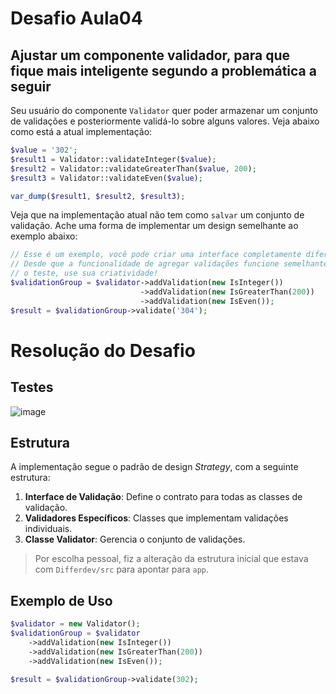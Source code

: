 # Desafio Aula04

## Ajustar um componente validador, para que fique mais inteligente segundo a problemática a seguir

Seu usuário do componente `Validator` quer poder armazenar um conjunto de validações e posteriormente validá-lo
sobre alguns valores. Veja abaixo como está a atual implementação:

```php
$value = '302';
$result1 = Validator::validateInteger($value);
$result2 = Validator::validateGreaterThan($value, 200);
$result3 = Validator::validateEven($value);

var_dump($result1, $result2, $result3);
```

Veja que na implementação atual não tem como `salvar` um conjunto de validação.
Ache uma forma de implementar um design semelhante ao exemplo abaixo:

```php
// Esse é um exemplo, você pode criar uma interface completamente diferente!
// Desde que a funcionalidade de agregar validações funcione semelhante com
// o teste, use sua criatividade!
$validationGroup = $validator->addValidation(new IsInteger())
                             ->addValidation(new IsGreaterThan(200))
                             ->addValidation(new IsEven());
$result = $validationGroup->validate('304');
```

# Resolução do Desafio

## Testes

![image](https://github.com/user-attachments/assets/8fcd4b00-2a43-4071-bde8-0ae9a60579b2)

## Estrutura

A implementação segue o padrão de design *Strategy*, com a seguinte estrutura:

1. **Interface de Validação**: Define o contrato para todas as classes de validação.
2. **Validadores Específicos**: Classes que implementam validações individuais.
3. **Classe Validator**: Gerencia o conjunto de validações.

> Por escolha pessoal, fiz a alteração da estrutura inicial que estava com `Differdev/src` para apontar para `app`.

## Exemplo de Uso

```php
$validator = new Validator();
$validationGroup = $validator
    ->addValidation(new IsInteger())
    ->addValidation(new IsGreaterThan(200))
    ->addValidation(new IsEven());

$result = $validationGroup->validate(302);
```

